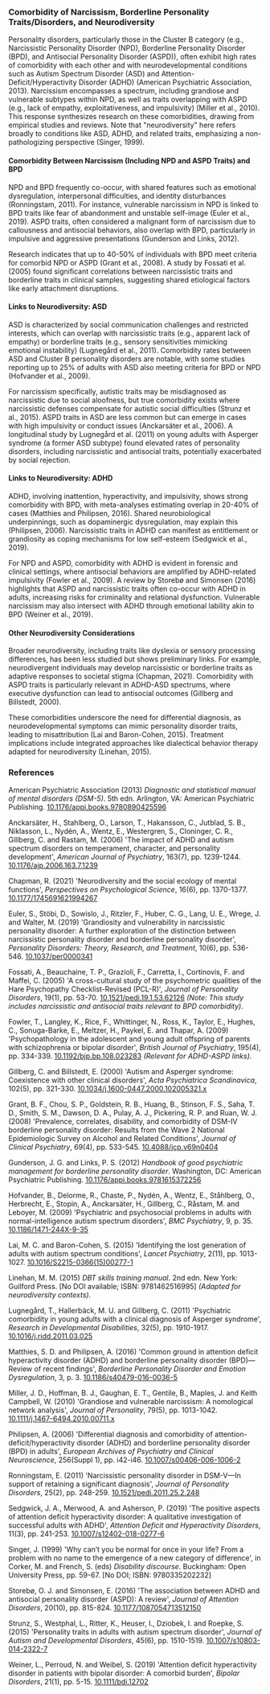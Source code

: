 ### Comorbidity of Narcissism, Borderline Personality Traits/Disorders, and Neurodiversity

Personality disorders, particularly those in the Cluster B category (e.g., Narcissistic Personality Disorder (NPD), Borderline Personality Disorder (BPD), and Antisocial Personality Disorder (ASPD)), often exhibit high rates of comorbidity with each other and with neurodevelopmental conditions such as Autism Spectrum Disorder (ASD) and Attention-Deficit/Hyperactivity Disorder (ADHD) (American Psychiatric Association, 2013). Narcissism encompasses a spectrum, including grandiose and vulnerable subtypes within NPD, as well as traits overlapping with ASPD (e.g., lack of empathy, exploitativeness, and impulsivity) (Miller et al., 2010). This response synthesizes research on these comorbidities, drawing from empirical studies and reviews. Note that "neurodiversity" here refers broadly to conditions like ASD, ADHD, and related traits, emphasizing a non-pathologizing perspective (Singer, 1999).

#### Comorbidity Between Narcissism (Including NPD and ASPD Traits) and BPD
NPD and BPD frequently co-occur, with shared features such as emotional dysregulation, interpersonal difficulties, and identity disturbances (Ronningstam, 2011). For instance, vulnerable narcissism in NPD is linked to BPD traits like fear of abandonment and unstable self-image (Euler et al., 2019). ASPD traits, often considered a malignant form of narcissism due to callousness and antisocial behaviors, also overlap with BPD, particularly in impulsive and aggressive presentations (Gunderson and Links, 2012).

Research indicates that up to 40-50% of individuals with BPD meet criteria for comorbid NPD or ASPD (Grant et al., 2008). A study by Fossati et al. (2005) found significant correlations between narcissistic traits and borderline traits in clinical samples, suggesting shared etiological factors like early attachment disruptions.

#### Links to Neurodiversity: ASD
ASD is characterized by social communication challenges and restricted interests, which can overlap with narcissistic traits (e.g., apparent lack of empathy) or borderline traits (e.g., sensory sensitivities mimicking emotional instability) (Lugnegård et al., 2011). Comorbidity rates between ASD and Cluster B personality disorders are notable, with some studies reporting up to 25% of adults with ASD also meeting criteria for BPD or NPD (Hofvander et al., 2009).

For narcissism specifically, autistic traits may be misdiagnosed as narcissistic due to social aloofness, but true comorbidity exists where narcissistic defenses compensate for autistic social difficulties (Strunz et al., 2015). ASPD traits in ASD are less common but can emerge in cases with high impulsivity or conduct issues (Anckarsäter et al., 2006). A longitudinal study by Lugnegård et al. (2011) on young adults with Asperger syndrome (a former ASD subtype) found elevated rates of personality disorders, including narcissistic and antisocial traits, potentially exacerbated by social rejection.

#### Links to Neurodiversity: ADHD
ADHD, involving inattention, hyperactivity, and impulsivity, shows strong comorbidity with BPD, with meta-analyses estimating overlap in 20-40% of cases (Matthies and Philipsen, 2016). Shared neurobiological underpinnings, such as dopaminergic dysregulation, may explain this (Philipsen, 2006). Narcissistic traits in ADHD can manifest as entitlement or grandiosity as coping mechanisms for low self-esteem (Sedgwick et al., 2019).

For NPD and ASPD, comorbidity with ADHD is evident in forensic and clinical settings, where antisocial behaviors are amplified by ADHD-related impulsivity (Fowler et al., 2009). A review by Storebø and Simonsen (2016) highlights that ASPD and narcissistic traits often co-occur with ADHD in adults, increasing risks for criminality and relational dysfunction. Vulnerable narcissism may also intersect with ADHD through emotional lability akin to BPD (Weiner et al., 2019).

#### Other Neurodiversity Considerations
Broader neurodiversity, including traits like dyslexia or sensory processing differences, has been less studied but shows preliminary links. For example, neurodivergent individuals may develop narcissistic or borderline traits as adaptive responses to societal stigma (Chapman, 2021). Comorbidity with ASPD traits is particularly relevant in ADHD-ASD spectrums, where executive dysfunction can lead to antisocial outcomes (Gillberg and Billstedt, 2000).

These comorbidities underscore the need for differential diagnosis, as neurodevelopmental symptoms can mimic personality disorder traits, leading to misattribution (Lai and Baron-Cohen, 2015). Treatment implications include integrated approaches like dialectical behavior therapy adapted for neurodiversity (Linehan, 2015).

### References

American Psychiatric Association (2013) *Diagnostic and statistical manual of mental disorders (DSM-5)*. 5th edn. Arlington, VA: American Psychiatric Publishing. [10.1176/appi.books.9780890425596](../academic-search/?type=doi&q=10.1176/appi.books.9780890425596)

Anckarsäter, H., Stahlberg, O., Larson, T., Hakansson, C., Jutblad, S. B., Niklasson, L., Nydén, A., Wentz, E., Westergren, S., Cloninger, C. R., Gillberg, C. and Rastam, M. (2006) 'The impact of ADHD and autism spectrum disorders on temperament, character, and personality development', *American Journal of Psychiatry*, 163(7), pp. 1239-1244. [10.1176/ajp.2006.163.7.1239](../academic-search/?type=doi&q=10.1176/ajp.2006.163.7.1239)

Chapman, R. (2021) 'Neurodiversity and the social ecology of mental functions', *Perspectives on Psychological Science*, 16(6), pp. 1370-1377. [10.1177/1745691621994267](../academic-search/?type=doi&q=10.1177/1745691621994267)

Euler, S., Stöbi, D., Sowislo, J., Ritzler, F., Huber, C. G., Lang, U. E., Wrege, J. and Walter, M. (2019) 'Grandiosity and vulnerability in narcissistic personality disorder: A further exploration of the distinction between narcissistic personality disorder and borderline personality disorder', *Personality Disorders: Theory, Research, and Treatment*, 10(6), pp. 536-546. [10.1037/per0000341](../academic-search/?type=doi&q=10.1037/per0000341)

Fossati, A., Beauchaine, T. P., Grazioli, F., Carretta, I., Cortinovis, F. and Maffei, C. (2005) 'A cross-cultural study of the psychometric qualities of the Hare Psychopathy Checklist-Revised (PCL-R)', *Journal of Personality Disorders*, 19(1), pp. 53-70. [10.1521/pedi.19.1.53.62126](../academic-search/?type=doi&q=10.1521/pedi.19.1.53.62126) *(Note: This study includes narcissistic and antisocial traits relevant to BPD comorbidity).*

Fowler, T., Langley, K., Rice, F., Whittinger, N., Ross, K., Taylor, E., Hughes, C., Sonuga-Barke, E., Meltzer, H., Paykel, E. and Thapar, A. (2009) 'Psychopathology in the adolescent and young adult offspring of parents with schizophrenia or bipolar disorder', *British Journal of Psychiatry*, 195(4), pp. 334-339. [10.1192/bjp.bp.108.023283](../academic-search/?type=doi&q=10.1192/bjp.bp.108.023283) *(Relevant for ADHD-ASPD links).*

Gillberg, C. and Billstedt, E. (2000) 'Autism and Asperger syndrome: Coexistence with other clinical disorders', *Acta Psychiatrica Scandinavica*, 102(5), pp. 321-330. [10.1034/j.1600-0447.2000.102005321.x](../academic-search/?type=doi&q=10.1034/j.1600-0447.2000.102005321.x)

Grant, B. F., Chou, S. P., Goldstein, R. B., Huang, B., Stinson, F. S., Saha, T. D., Smith, S. M., Dawson, D. A., Pulay, A. J., Pickering, R. P. and Ruan, W. J. (2008) 'Prevalence, correlates, disability, and comorbidity of DSM-IV borderline personality disorder: Results from the Wave 2 National Epidemiologic Survey on Alcohol and Related Conditions', *Journal of Clinical Psychiatry*, 69(4), pp. 533-545. [10.4088/jcp.v69n0404](../academic-search/?type=doi&q=10.4088/jcp.v69n0404)

Gunderson, J. G. and Links, P. S. (2012) *Handbook of good psychiatric management for borderline personality disorder*. Washington, DC: American Psychiatric Publishing. [10.1176/appi.books.9781615372256](../academic-search/?type=doi&q=10.1176/appi.books.9781615372256)

Hofvander, B., Delorme, R., Chaste, P., Nydén, A., Wentz, E., Ståhlberg, O., Herbrecht, E., Stopin, A., Anckarsäter, H., Gillberg, C., Råstam, M. and Leboyer, M. (2009) 'Psychiatric and psychosocial problems in adults with normal-intelligence autism spectrum disorders', *BMC Psychiatry*, 9, p. 35. [10.1186/1471-244X-9-35](../academic-search/?type=doi&q=10.1186/1471-244X-9-35)

Lai, M. C. and Baron-Cohen, S. (2015) 'Identifying the lost generation of adults with autism spectrum conditions', *Lancet Psychiatry*, 2(11), pp. 1013-1027. [10.1016/S2215-0366(15)00277-1](../academic-search/?type=doi&q=10.1016/S2215-0366(15)00277-1)

Linehan, M. M. (2015) *DBT skills training manual*. 2nd edn. New York: Guilford Press. [No DOI available; ISBN: 9781462516995] *(Adapted for neurodiversity contexts).*

Lugnegård, T., Hallerbäck, M. U. and Gillberg, C. (2011) 'Psychiatric comorbidity in young adults with a clinical diagnosis of Asperger syndrome', *Research in Developmental Disabilities*, 32(5), pp. 1910-1917. [10.1016/j.ridd.2011.03.025](../academic-search/?type=doi&q=10.1016/j.ridd.2011.03.025)

Matthies, S. D. and Philipsen, A. (2016) 'Common ground in attention deficit hyperactivity disorder (ADHD) and borderline personality disorder (BPD)—Review of recent findings', *Borderline Personality Disorder and Emotion Dysregulation*, 3, p. 3. [10.1186/s40479-016-0036-5](../academic-search/?type=doi&q=10.1186/s40479-016-0036-5)

Miller, J. D., Hoffman, B. J., Gaughan, E. T., Gentile, B., Maples, J. and Keith Campbell, W. (2010) 'Grandiose and vulnerable narcissism: A nomological network analysis', *Journal of Personality*, 79(5), pp. 1013-1042. [10.1111/j.1467-6494.2010.00711.x](../academic-search/?type=doi&q=10.1111/j.1467-6494.2010.00711.x)

Philipsen, A. (2006) 'Differential diagnosis and comorbidity of attention-deficit/hyperactivity disorder (ADHD) and borderline personality disorder (BPD) in adults', *European Archives of Psychiatry and Clinical Neuroscience*, 256(Suppl 1), pp. i42-i46. [10.1007/s00406-006-1006-2](../academic-search/?type=doi&q=10.1007/s00406-006-1006-2)

Ronningstam, E. (2011) 'Narcissistic personality disorder in DSM-V—In support of retaining a significant diagnosis', *Journal of Personality Disorders*, 25(2), pp. 248-259. [10.1521/pedi.2011.25.2.248](../academic-search/?type=doi&q=10.1521/pedi.2011.25.2.248)

Sedgwick, J. A., Merwood, A. and Asherson, P. (2019) 'The positive aspects of attention deficit hyperactivity disorder: A qualitative investigation of successful adults with ADHD', *Attention Deficit and Hyperactivity Disorders*, 11(3), pp. 241-253. [10.1007/s12402-018-0277-6](../academic-search/?type=doi&q=10.1007/s12402-018-0277-6)

Singer, J. (1999) 'Why can’t you be normal for once in your life? From a problem with no name to the emergence of a new category of difference', in Corker, M. and French, S. (eds) *Disability discourse*. Buckingham: Open University Press, pp. 59-67. [No DOI; ISBN: 9780335202232]

Storebø, O. J. and Simonsen, E. (2016) 'The association between ADHD and antisocial personality disorder (ASPD): A review', *Journal of Attention Disorders*, 20(10), pp. 815-824. [10.1177/1087054713512150](../academic-search/?type=doi&q=10.1177/1087054713512150)

Strunz, S., Westphal, L., Ritter, K., Heuser, I., Dziobek, I. and Roepke, S. (2015) 'Personality traits in adults with autism spectrum disorder', *Journal of Autism and Developmental Disorders*, 45(6), pp. 1510-1519. [10.1007/s10803-014-2322-7](../academic-search/?type=doi&q=10.1007/s10803-014-2322-7)

Weiner, L., Perroud, N. and Weibel, S. (2019) 'Attention deficit hyperactivity disorder in patients with bipolar disorder: A comorbid burden', *Bipolar Disorders*, 21(1), pp. 5-15. [10.1111/bdi.12702](../academic-search/?type=doi&q=10.1111/bdi.12702)
